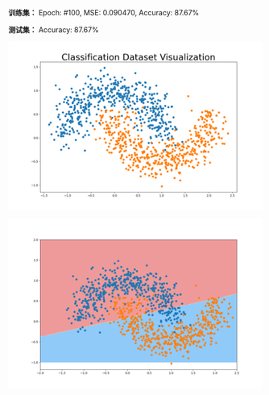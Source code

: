 **训练集：**
Epoch: #100, MSE: 0.090470, Accuracy: 87.67%

**测试集：**
Accuracy: 87.67%

![结果](初始图像.jpg)

![结果](预测图像.jpg)
